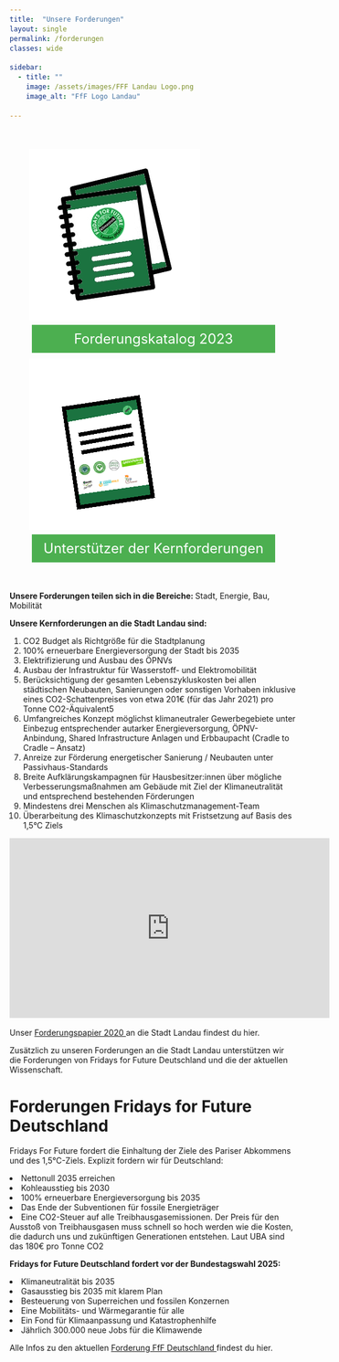 ```yaml
---
title:  "Unsere Forderungen"
layout: single
permalink: /forderungen
classes: wide

sidebar:
  - title: ""
    image: /assets/images/FFF Landau Logo.png
    image_alt: "FfF Logo Landau"
    
---
```

<div class="container">
  <div class="row">
    <div class="col-md-6 text-center mb-4 mb-md-0">
      <img src="https://github.com/fridaysforfuture-landau-pfalz/fridaysforfuture-landau-pfalz.github.io/blob/main/assets/images/Webseite%20Bilder/Icon-Katalog-300x300.png?raw=true" alt="Icon Forderungskatalog">
      <a class="button" href="https://fridaysforfuture-landau.de/assets/pdf/Forderungskatalog%20Stand%2001.01.23%20Klimastreik%20Landau%20und%20Brief.pdf" target="" style="color: white">Forderungskatalog 2023</a>
    </div>
    <div class="col-md-6 text-center mb-4 mb-md-0">
      <img src="https://github.com/fridaysforfuture-landau-pfalz/fridaysforfuture-landau-pfalz.github.io/blob/main/assets/images/Webseite%20Bilder/V2%20Icon-Katalog-300x300.png?raw=true" alt="Icon Unterstüzter">
      <a class="button" href="https://fridaysforfuture-landau.de/assets/pdf/Forderungskatalog%20Stand%2001.01.23%20Klimastreik%20Landau%20und%20Brief.pdf#page=18" target="" style="color: white">Unterstützer der Kernforderungen</a>
    </div>
  </div>
</div>

<style>
  .container {
    display: flex;
    flex-wrap: wrap;
    justify-content: center;
    margin: 20px 0;
    max-width: 100%;
  }

  .button {
    border: none;
    color: white;
    padding: 10px 20px;
    text-align: center;
    text-decoration: none;
    display: block;
    font-size: 24px;
    margin: 5px;
    cursor: pointer;
    background-color: #4CAF50;
    width: auto;
    max-width: 100%;
  }

  img {
  max-width: 100%;
  height: auto;
}
 
  @media screen and (min-width: 768px) {
    .container {
      margin: 40px 0;
    }

    .col-md-6 {
      flex: 0 0 calc(50% - 20px);
      margin: 10px;
    }
  }
</style>


<b> Unsere Forderungen teilen sich in die Bereiche: </b>  Stadt, Energie, Bau, Mobilität <br> 

<b> Unsere Kernforderungen an die Stadt Landau sind: </b> <br>
<ol>
<li> CO2 Budget als Richtgröße für die Stadtplanung </li>
<li> 100% erneuerbare Energieversorgung der Stadt bis 2035 </li>
<li> Elektrifizierung und Ausbau des ÖPNVs </li>
<li> Ausbau der Infrastruktur für Wasserstoff- und Elektromobilität </li>
<li> Berücksichtigung der gesamten Lebenszykluskosten bei allen städtischen Neubauten, Sanierungen oder sonstigen Vorhaben inklusive eines CO2-Schattenpreises von etwa 201€ (für das Jahr 2021) pro Tonne CO2-Äquivalent5 </li>
<li> Umfangreiches Konzept möglichst klimaneutraler Gewerbegebiete unter Einbezug entsprechender autarker Energieversorgung, ÖPNV-Anbindung, Shared Infrastructure Anlagen und Erbbaupacht (Cradle to Cradle – Ansatz) </li>
<li> Anreize zur Förderung energetischer Sanierung / Neubauten unter Passivhaus-Standards </li>
<li> Breite Aufklärungskampagnen für Hausbesitzer:innen über mögliche Verbesserungsmaßnahmen am Gebäude mit Ziel der Klimaneutralität und entsprechend bestehenden Förderungen </li>
<li> Mindestens drei Menschen als Klimaschutzmanagement-Team </li>
<li> Überarbeitung des Klimaschutzkonzepts mit Fristsetzung auf Basis des 1,5°C Ziels </li>
</ol>
  
<iframe width="560" height="315" src="https://www.youtube.com/embed/TBWXt9B0d5g" title="YouTube video player" frameborder="0" allow="accelerometer; autoplay; clipboard-write; encrypted-media; gyroscope; picture-in-picture" allowfullscreen></iframe>

<p> </p>

Unser <a href="/assets/pdf/ForderungenLandauDez2020.pdf" target="_blank"> Forderungspapier 2020 </a> an die Stadt Landau findest du hier. <br>

Zusätzlich zu unseren Forderungen an die Stadt Landau unterstützen wir die Forderungen von Fridays for Future Deutschland und die der aktuellen Wissenschaft. <br>

<h1> Forderungen Fridays for Future Deutschland </h1>
Fridays For Future fordert die Einhaltung der Ziele des Pariser Abkommens und des 1,5°C-Ziels. Explizit fordern wir für Deutschland: <br> 
<p> </p>
<li> Nettonull 2035 erreichen
<li> Kohleausstieg bis 2030
<li> 100% erneuerbare Energieversorgung bis 2035
<li> Das Ende der Subventionen für fossile Energieträger
<li> Eine CO2-Steuer auf alle Treibhausgasemissionen. Der Preis für den Ausstoß von Treibhausgasen muss schnell so hoch werden wie die Kosten, die dadurch uns und zukünftigen Generationen entstehen. Laut UBA sind das 180€ pro Tonne CO2

<p> </p>  

<b> Fridays for Future Deutschland fordert vor der Bundestagswahl 2025: </b> <br>
<p> </p>
<li> Klimaneutralität bis 2035
<li> Gasausstieg bis 2035 mit klarem Plan
<li> Besteuerung von Superreichen und fossilen Konzernen
<li> Eine Mobilitäts- und Wärmegarantie für alle
<li> Ein Fond für Klimaanpassung und Katastrophenhilfe
<li> Jährlich 300.000 neue Jobs für die Klimawende <br>
  
<p> </p>

Alle Infos zu den aktuellen <a href="https://fridaysforfuture.de/forderungen/" target="_blank"> Forderung FfF Deutschland </a> findest du hier. <br>

